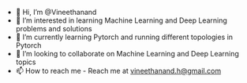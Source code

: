 - 👋 Hi, I’m @Vineethanand 
- 👀 I’m interested in learning Machine Learning and Deep Learning problems and solutions
- 🌱 I’m currently learning Pytorch and running different topologies in Pytorch
- 💞️ I’m looking to collaborate on Machine Learning and Deep Learning topics
- 📫 How to reach me - Reach me at vineethanand.h@gmail.com

<!---
Vineethanand/Vineethanand is a ✨ special ✨ repository because its `README.md` (this file) appears on your GitHub profile.
You can click the Preview link to take a look at your changes.
--->
